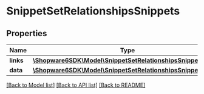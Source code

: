 # SnippetSetRelationshipsSnippets

## Properties
Name | Type | Description | Notes
------------ | ------------- | ------------- | -------------
**links** | [**\Shopware6SDK\Model\SnippetSetRelationshipsSnippetsLinks**](SnippetSetRelationshipsSnippetsLinks.md) |  | [optional] 
**data** | [**\Shopware6SDK\Model\SnippetSetRelationshipsSnippetsData[]**](SnippetSetRelationshipsSnippetsData.md) |  | [optional] 

[[Back to Model list]](../../README.md#documentation-for-models) [[Back to API list]](../../README.md#documentation-for-api-endpoints) [[Back to README]](../../README.md)

